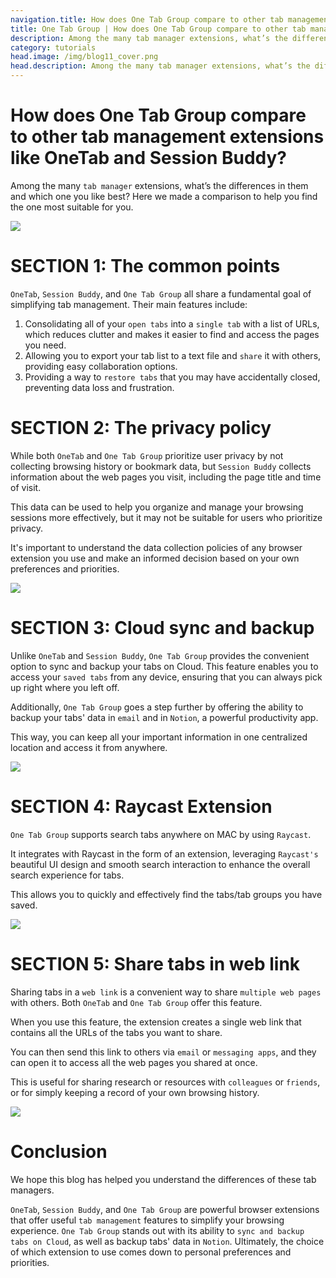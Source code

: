```yaml
---
navigation.title: How does One Tab Group compare to other tab management extensions?
title: One Tab Group | How does One Tab Group compare to other tab management extensions?
description: Among the many tab manager extensions, what’s the differences in them and which one you like best? Here we made a comparison to help you find the one most suitable for you.
category: tutorials
head.image: /img/blog11_cover.png
head.description: Among the many tab manager extensions, what’s the differences in them and which one you like best? Here we made a comparison to help you find the one most suitable for you.
---
```


# How does One Tab Group compare to other tab management extensions like OneTab and Session Buddy?

Among the many `tab manager` extensions, what’s the differences in them and which one you like best? Here we made a comparison to help you find the one most suitable for you.

![](/img/blog11_1.png)

# SECTION 1: The common points

`OneTab`, `Session Buddy`, and `One Tab Group` all share a fundamental goal of simplifying tab management. Their main features include:

1. Consolidating all of your `open tabs` into a `single tab` with a list of URLs, which reduces clutter and makes it easier to find and access the pages you need.
2. Allowing you to export your tab list to a text file and `share` it with others, providing easy collaboration options.
3. Providing a way to `restore tabs` that you may have accidentally closed, preventing data loss and frustration.

# SECTION 2: The privacy policy

While both `OneTab` and `One Tab Group` prioritize user privacy by not collecting browsing history or bookmark data, but `Session Buddy` collects information about the web pages you visit, including the page title and time of visit.

This data can be used to help you organize and manage your browsing sessions more effectively, but it may not be suitable for users who prioritize privacy.

It's important to understand the data collection policies of any browser extension you use and make an informed decision based on your own preferences and priorities.

![](/img/blog11_2.png)

# SECTION 3: Cloud sync and backup

Unlike `OneTab` and `Session Buddy`, `One Tab Group` provides the convenient option to sync and backup your tabs on Cloud. This feature enables you to access your `saved tabs` from any device, ensuring that you can always pick up right where you left off.

Additionally, `One Tab Group` goes a step further by offering the ability to backup your tabs' data in `email` and in `Notion`, a powerful productivity app.

This way, you can keep all your important information in one centralized location and access it from anywhere.

![](/img/blog11_3.png)

# SECTION 4: Raycast Extension

`One Tab Group` supports search tabs anywhere on MAC by using `Raycast`.

It integrates with Raycast in the form of an extension, leveraging `Raycast's` beautiful UI design and smooth search interaction to enhance the overall search experience for tabs.

This allows you to quickly and effectively find the tabs/tab groups you have saved.

![](/img/blog11_4.png)

# SECTION 5: Share tabs in web link

Sharing tabs in a `web link` is a convenient way to share `multiple web pages` with others. Both `OneTab` and `One Tab Group` offer this feature.

When you use this feature, the extension creates a single web link that contains all the URLs of the tabs you want to share.

You can then send this link to others via `email` or `messaging apps`, and they can open it to access all the web pages you shared at once.

This is useful for sharing research or resources with `colleagues` or `friends`, or for simply keeping a record of your own browsing history.

![](/img/blog11_5.png)

# Conclusion

We hope this blog has helped you understand the differences of these tab managers.

`OneTab`, `Session Buddy`, and `One Tab Group` are powerful browser extensions that offer useful `tab management` features to simplify your browsing experience. `One Tab Group` stands out with its ability to `sync and backup tabs on Cloud`, as well as backup tabs' data in `Notion`. Ultimately, the choice of which extension to use comes down to personal preferences and priorities.
